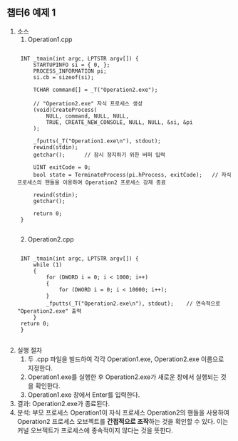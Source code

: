 ## 챕터6 예제 1
1. 소스
    1) Operation1.cpp
    <pre><code>
    INT _tmain(int argc, LPTSTR argv[]) {
        STARTUPINFO si = { 0, };
        PROCESS_INFORMATION pi;
        si.cb = sizeof(si);

        TCHAR command[] = _T("Operation2.exe");

        // "Operation2.exe" 자식 프로세스 생성
        (void)CreateProcess(       
            NULL, command, NULL, NULL,
            TRUE, CREATE_NEW_CONSOLE, NULL, NULL, &si, &pi
        );

        _fputts(_T("Operation1.exe\n"), stdout);
        rewind(stdin);
        getchar();		// 잠시 정지하기 위한 버퍼 입력

        UINT exitCode = 0;
        bool state = TerminateProcess(pi.hProcess, exitCode);	// 자식프로세스의 핸들을 이용하여 Operation2 프로세스 강제 종료

        rewind(stdin);
        getchar();

        return 0;
    }
    </code></pre>
    2) Operation2.cpp
    <pre><code>
    INT _tmain(int argc, LPTSTR argv[]) {
        while (1)
        {
            for (DWORD i = 0; i < 1000; i++)
            {
                for (DWORD i = 0; i < 10000; i++);
            }
            _fputts(_T("Operation2.exe\n"), stdout);    // 연속적으로 "Operation2.exe" 출력
        }
	return 0;
    }
    </code></pre>
2. 실행 절차
    1) 두 .cpp 파일을 빌드하여 각각 Operation1.exe, Operation2.exe 이름으로 지정한다.
    2) Operation1.exe를 실행한 후 Operation2.exe가 새로운 창에서 실행되는 것을 확인한다.
    3) Operation1.exe 창에서 Enter를 입력한다.
3. 결과: Operation2.exe가 종료된다.
4. 분석: 부모 프로세스 Operation1이 자식 프로세스 Operation2의 핸들을 사용하여 Operation2 프로세스 오브젝트를 **간접적으로 조작**하는 것을 확인할 수 있다. 이는 커널 오브젝트가 프로세스에 종속적이지 않다는 것을 뜻한다.
